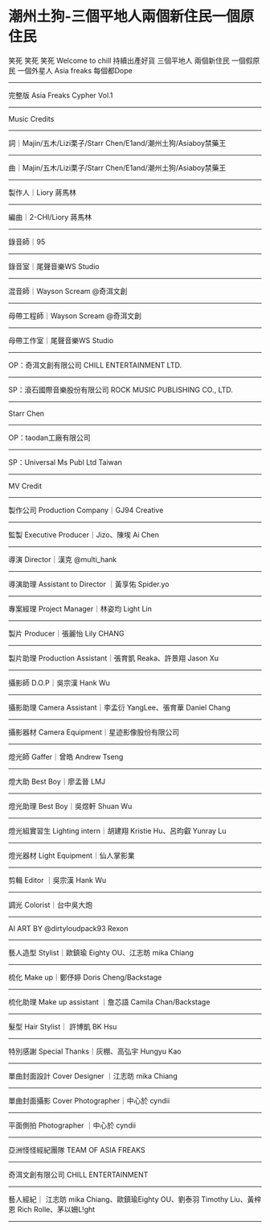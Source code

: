# 潮州土狗-三個平地人兩個新住民一個原住民
笑死 笑死 笑死
Welcome to chill  持續出產好貨
三個平地人 兩個新住民 
一個假原民 一個外星人
Asia freaks 每個都Dope
______________________________________
完整版 Asia Freaks Cypher Vol.1
______________________________________
Music Credits
_____________________________________________________________
詞｜Majin/五木/Lizi栗子/Starr Chen/E1and/潮州土狗/Asiaboy禁藥王
_____________________________________________________________
曲｜Majin/五木/Lizi栗子/Starr Chen/E1and/潮州土狗/Asiaboy禁藥王
___________________
製作人｜Liory 蔣馬林
___________________
編曲｜2-CHI/Liory 蔣馬林
_______________________
錄音師｜95
_________
錄音室｜尾聲音樂WS Studio
________________________
混音師｜Wayson Scream @奇洱文創
______________________________
母帶工程師｜Wayson Scream @奇洱文創
_________________________________
母帶工作室｜尾聲音樂WS Studio
____________________________
OP：奇洱文創有限公司 CHILL ENTERTAINMENT LTD.
____________________________________________
SP：滾石國際音樂股份有限公司 ROCK MUSIC PUBLISHING CO., LTD.
__________________________________________________________
Starr Chen
__________
OP：taodan工廠有限公司
___________________
SP：Universal Ms Publ Ltd Taiwan

--------------------------------------------------------------------------------
MV Credit
_____________
製作公司 Production Company｜GJ94 Creative
_____________________________________________________________
監製 Executive Producer｜Jizo、陳埃 Ai Chen 
_____________________________________________________________
導演 Director｜漢克 @multi_hank
_____________________________________________________________
導演助理 Assistant to Director ｜黃享佑 Spider.yo
_____________________________________________________________
專案經理 Project Manager｜林姿均 Light Lin
_____________________________________________________________
製片 Producer｜張麗怡 Lily CHANG
______________________________________________________________
製片助理 Production Assistant｜張育凱 Reaka、許景翔 Jason Xu
_____________________________________________________________
攝影師 D.O.P｜吳宗漢 Hank Wu
______________________________________________________________
攝影助理 Camera Assistant｜李孟衍 YangLee、張育華 Daniel Chang
_____________________________________________________________
攝影器材 Camera Equipment｜星迹影像股份有限公司
_____________________________________________________________
燈光師 Gaffer｜曾皓 Andrew Tseng
_____________________________________________________________
燈大助 Best Boy｜廖孟晉 LMJ
_____________________________________________________________
燈光助理 Best Boy｜吳煜軒 Shuan Wu 
_____________________________________________________________
燈光組實習生 Lighting intern｜胡建翔 Kristie Hu、呂昀叡 Yunray Lu
_____________________________________________________________
燈光器材 Light Equipment｜仙人掌影業
_____________________________________________________________
剪輯 Editor ｜吳宗漢 Hank Wu
_____________________________________________________________
調光 Colorist｜台中吳大炮
_____________________________________________________________
AI ART BY @dirtyloudpack93 Rexon
_____________________________________________________________
藝人造型 Stylist｜歐鎮瑜 Eighty OU、江志昉 mika Chiang
_____________________________________________________________
梳化 Make up｜鄭伃婷 Doris Cheng/Backstage
_____________________________________________________________
梳化助理 Make up assistant ｜詹芯語 Camila Chan/Backstage
_____________________________________________________________
髮型 Hair Stylist｜ 許博凱 BK Hsu
_____________________________________________________________
特別感謝 Special Thanks｜灰棚、高弘宇 Hungyu Kao
_____________________________________________________________
單曲封面設計 Cover Designer ｜江志昉 mika Chiang
_____________________________________________________________
單曲封面攝影 Cover Photographer｜中心於 cyndii
_____________________________________________________________
平面側拍 Photographer ｜中心於 cyndii
_____________________________________________________________
亞洲怪怪經紀團隊 TEAM OF ASIA FREAKS 
_____________________________________________________________
奇洱文創有限公司 CHILL ENTERTAINMENT
_____________________________________________________________
藝人經紀｜ 江志昉 mika Chiang、歐鎮瑜Eighty OU、劉泰羽 Timothy Liu、黃梓恩 Rich Rolle、茅以姍L!ght
_____________________________________________________________
